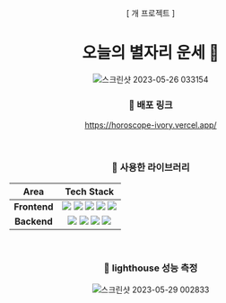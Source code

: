 
<div align =center>
  
[ 개 프로젝트 ]  
# 오늘의 별자리 운세 💫
  ![스크린샷 2023-05-26 033154](https://github.com/myungju030/horoscope/assets/96197310/04946846-b48e-43e2-87a4-c1568ab2cb0b)


### 📌 배포 링크

https://horoscope-ivory.vercel.app/



<br/>

### 📌 사용한 라이브러리

|     Area     |                                                                                                                                                                                                                                                                                                                                                                                                                                           Tech Stack                                                                                                                                                                                                                                                                                                                                                                                                                                            |
| :----------: | :---------------------------------------------------------------------------------------------------------------------------------------------------------------------------------------------------------------------------------------------------------------------------------------------------------------------------------------------------------------------------------------------------------------------------------------------------------------------------------------------------------------------------------------------------------------------------------------------------------------------------------------------------------------------------------------------------------------------------------------------------------------------------------------------------------------------------------------------------------------------------------------------: |
| **Frontend** | <img src="https://img.shields.io/badge/HTML-E34F26?style=for-the-badge&logo=HTML5&logoColor=white"> <img src="https://img.shields.io/badge/CSS-1572B6?style=for-the-badge&logo=CSS3&logoColor=white"> <img src="https://img.shields.io/badge/JavaScript-F7DF1E?style=for-the-badge&logo=JavaScript&logoColor=white">  <img src="https://img.shields.io/badge/Next.js-000000?style=for-the-badge&logo=Next.js&logoColor=white"> <img src="https://img.shields.io/badge/Axios-5A29E4?style=for-the-badge&logo=Axios&logoColor=white">
| **Backend** |  <img src="https://img.shields.io/badge/Node.js-339933?style=for-the-badge&logo=Node.js&logoColor=white"> <img src="https://img.shields.io/badge/Express-000000?style=for-the-badge&logo=Express&logoColor=white"> <img src="https://img.shields.io/badge/Nodemon-76D04B?style=for-the-badge&logo=Nodemon&logoColor=white">  <img src="https://img.shields.io/badge/Axios-5A29E4?style=for-the-badge&logo=Axios&logoColor=white">


<br/>

### 📌 lighthouse 성능 측정
  
![스크린샷 2023-05-29 002833](https://github.com/myungju030/horoscope/assets/96197310/ce8b3403-0e60-4c2a-9c8d-ff949c553af9)
  
  </div>
